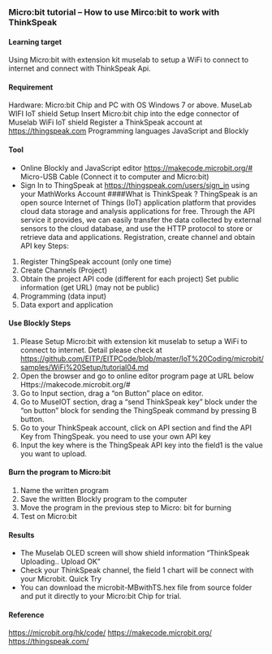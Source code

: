 ### Micro:bit tutorial – How to use Mirco:bit to work with ThinkSpeak

#### Learning target

Using Micro:bit with extension kit muselab to setup a WiFi to connect to internet and connect with ThinkSpeak Api.

#### Requirement
Hardware: Micro:bit Chip and PC with OS Windows 7 or above. MuseLab WIFI IoT shield
Setup Insert Micro:bit chip into the edge connector of Muselab WiFi IoT shield
Register a ThinkSpeak account at https://thingspeak.com
Programming languages JavaScript and Blockly

#### Tool
- Online Blockly and JavaScript editor https://makecode.microbit.org/# Micro-USB Cable (Connect it to computer and Micro:bit)
- Sign In to ThingSpeak at https://thingspeak.com/users/sign_in using your MathWorks Account
####What is ThinkSpeak ? 
ThingSpeak is an open source Internet of Things (IoT) application platform that provides cloud data storage and analysis applications for free. Through the API service it provides, we can easily transfer the data collected by external sensors to the cloud database, and use the HTTP protocol to store or retrieve data and applications.
Registration, create channel and obtain API key Steps:

1. Register ThingSpeak account (only one time)
2. Create Channels (Project)
3. Obtain the project API code (different for each project) Set public information (get URL) (may not be public)
4. Programming (data input)
5. Data export and application

#### Use Blockly Steps

1. Please Setup Micro:bit with extension kit muselab to setup a WiFi to connect to internet. Detail please check at https://github.com/EITP/EITPCode/blob/master/IoT%20Coding/microbit/samples/WiFi%20Setup/tutorial04.md
2. Open the browser and go to online editor program page at URL below Https://makecode.microbit.org/#
3. Go to Input section, drag a “on Button” place on editor.
4. Go to MuseIOT section, drag a “send ThinkSpeak key” block under the “on button” block for sending the ThingSpeak command by pressing B button.
5. Go to your ThinkSpeak account, click on API section and find the API Key from ThingSpeak. you need to use your own API key
6. Input the key where is the ThingSpeak API key into the field1 is the value you want to upload.

#### Burn the program to Micro:bit

1. Name the written program
2. Save the written Blockly program to the computer
3. Move the program in the previous step to Micro: bit for burning
4. Test on Micro:bit

#### Results

- The Muselab OLED screen will show shield information 
“ThinkSpeak Uploading.. Upload OK”
- Check your ThinkSpeak channel, the field 1 chart will be connect with your Microbit.
Quick Try
- You can download the microbit-MBwithTS.hex file from source folder and put it directly to your Micro:bit Chip for trial.


#### Reference 
https://microbit.org/hk/code/ https://makecode.microbit.org/ https://thingspeak.com/
